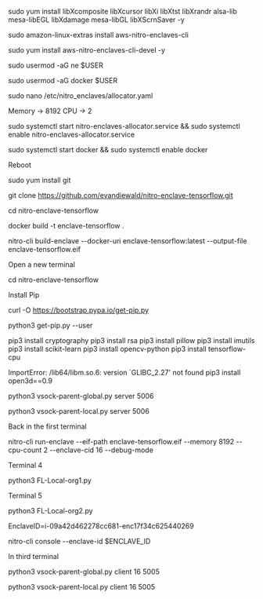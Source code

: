 sudo yum install libXcomposite libXcursor libXi libXtst libXrandr alsa-lib mesa-libEGL libXdamage mesa-libGL libXScrnSaver -y 

sudo amazon-linux-extras install aws-nitro-enclaves-cli

sudo yum install aws-nitro-enclaves-cli-devel -y

sudo usermod -aG ne $USER

sudo usermod -aG docker $USER

sudo nano /etc/nitro_enclaves/allocator.yaml

Memory → 8192
CPU → 2

sudo systemctl start nitro-enclaves-allocator.service && sudo systemctl enable nitro-enclaves-allocator.service

sudo systemctl start docker && sudo systemctl enable docker

Reboot

sudo yum install git

git clone https://github.com/evandiewald/nitro-enclave-tensorflow.git

cd nitro-enclave-tensorflow

docker build -t enclave-tensorflow .

nitro-cli build-enclave --docker-uri enclave-tensorflow:latest --output-file enclave-tensorflow.eif


Open a new terminal

cd nitro-enclave-tensorflow


Install Pip

curl -O https://bootstrap.pypa.io/get-pip.py

python3 get-pip.py --user


pip3 install cryptography
pip3 install rsa
pip3 install pillow
pip3 install imutils
pip3 install scikit-learn
pip3 install opencv-python
pip3 install tensorflow-cpu

ImportError: /lib64/libm.so.6: version `GLIBC_2.27' not found
pip3 install open3d==0.9

python3 vsock-parent-global.py server 5006

python3 vsock-parent-local.py server 5006


Back in the first terminal

nitro-cli run-enclave --eif-path enclave-tensorflow.eif --memory 8192 --cpu-count 2 --enclave-cid 16 --debug-mode


Terminal 4

python3 FL-Local-org1.py

Terminal 5

python3 FL-Local-org2.py

EnclaveID=i-09a42d462278cc681-enc17f34c625440269

nitro-cli console --enclave-id $ENCLAVE_ID

In third terminal

python3 vsock-parent-global.py client 16 5005

python3 vsock-parent-local.py client 16 5005
